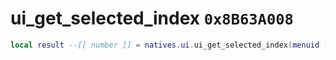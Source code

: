 # ui_get_selected_index `0x8B63A008`

```lua
local result --[[ number ]] = natives.ui.ui_get_selected_index(menuid --[[ string ]], unk0 --[[ boolean ]])
```
